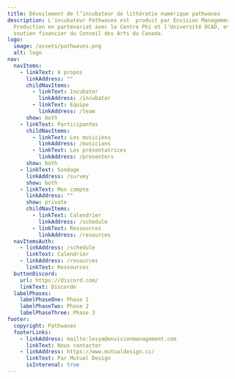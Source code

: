 ```yaml
---
title: Dévoilement de l’incubateur de littératie numérique pathwaves
description: L'incubateur Pathwaves est  produit par Envision Management &
  Production en partenariat avec le Centre Phi et l'Université OCAD, et avec le
  soutien financier du Conseil des Arts du Canada.
logo:
  image: /assets/pathwaves.png
  alt: logo
nav:
  navItems:
    - linkText: A propos
      linkAddress: ""
      childNavItems:
        - linkText: Incubator
          linkAddress: /incubator
        - linkText: Equipe
          linkAddress: /team
      show: both
    - linkText: Participantes
      childNavItems:
        - linkText: Les musiciens
          linkAddress: /musicians
        - linkText: Les présentatrices
          linkAddress: /presenters
      show: both
    - linkText: Sondage
      linkAddress: /survey
      show: both
    - linkText: Mon compte
      linkAddress: ""
      show: private
      childNavItems:
        - linkText: Calendrier
          linkAddress: /schedule
        - linkText: Ressources
          linkAddress: /resources
  navItemsAuth:
    - linkAddress: /schedule
      linkText: Calendrier
    - linkAddress: /resources
      linkText: Ressources
  buttonDiscord:
    url: https://discord.com/
    linkText: Discorde
  labelPhases:
    labelPhaseOne: Phase 1
    labelPhaseTwo: Phase 2
    labelPhaseThree: Phase 3
footer:
  copyright: Pathwaves
  footerLinks:
    - linkAddress: mailto:lesya@envisionmanagement.com
      linkText: Nous contacter
    - linkAddress: https://www.mutualdesign.cc/
      linkText: Par Mutual Design
      isInterenal: true
---
```

